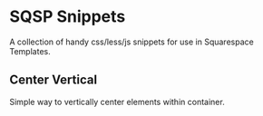 SQSP Snippets
=============

A collection of handy css/less/js snippets for use in Squarespace Templates.

Center Vertical 
---------------
Simple way to vertically center elements within container.
